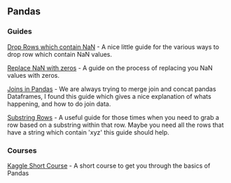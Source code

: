 ## Pandas

### Guides

[Drop Rows which contain NaN](https://www.geeksforgeeks.org/how-to-drop-rows-with-nan-values-in-pandas-dataframe/) - A nice little guide for the various ways to drop row which contain NaN values. 

[Replace NaN with zeros](https://datatofish.com/replace-nan-values-with-zeros/) - A guide on the process of replacing you NaN values with zeros. 

[Joins in Pandas](https://www.analyticsvidhya.com/blog/2020/02/joins-in-pandas-master-the-different-types-of-joins-in-python/) - We are always trying to merge join and concat pandas Dataframes, I found this guide which gives a nice explanation of whats happening, and how to do join data. 

[Substring Rows](https://datatofish.com/substring-pandas-dataframe/) - A useful guide for those times when you need to grab a row based on a substring within that row. Maybe you need all the rows that have a string which contain 'xyz' this guide should help.

### Courses
[
Kaggle Short Course](https://www.kaggle.com/learn/pandas) - A short course to get you through the basics of Pandas